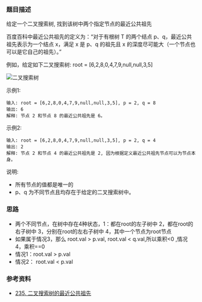 ### 题目描述
给定一个二叉搜索树, 找到该树中两个指定节点的最近公共祖先

百度百科中最近公共祖先的定义为：“对于有根树 T 的两个结点 p、q，最近公共祖先表示为一个结点 x，满足 x 是 p、q 的祖先且 x 的深度尽可能大（一个节点也可以是它自己的祖先）。”

例如，给定如下二叉搜索树:  root = [6,2,8,0,4,7,9,null,null,3,5]

![二叉搜索树](https://assets.leetcode-cn.com/aliyun-lc-upload/uploads/2018/12/14/binarysearchtree_improved.png)

示例1:
```
输入: root = [6,2,8,0,4,7,9,null,null,3,5], p = 2, q = 8
输出: 6 
解释: 节点 2 和节点 8 的最近公共祖先是 6。
```

示例2:
```
输入: root = [6,2,8,0,4,7,9,null,null,3,5], p = 2, q = 4
输出: 2
解释: 节点 2 和节点 4 的最近公共祖先是 2, 因为根据定义最近公共祖先节点可以为节点本身。
```

说明:
  * 所有节点的值都是唯一的
  * p、q 为不同节点且均存在于给定的二叉搜索树中。

### 思路
- 两个不同节点，在树中存在4种状态，1：都在root的左子树中 2，都在root的右子树中 3，分别在root的左右子树中 4，其中一个节点为root节点
- 如果属于情况3，那么 root.val > p.val, root.val < q.val,所以乘积<0 ,情况4，乘积==0
- 情况1：root.val > p.val 
- 情况2： root.val < p.val

### 参考资料
- [235. 二叉搜索树的最近公共祖先](https://leetcode-cn.com/problems/lowest-common-ancestor-of-a-binary-search-tree/)
